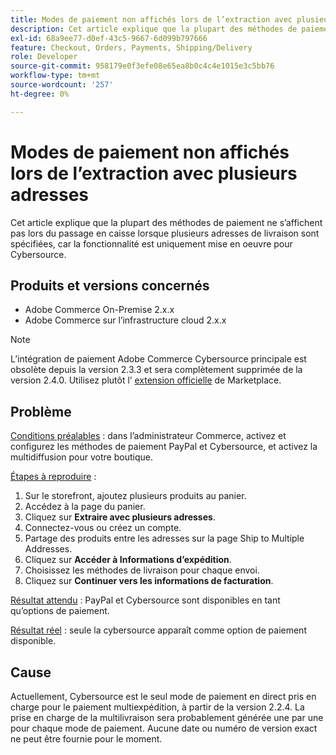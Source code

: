 ```yaml
---
title: Modes de paiement non affichés lors de l’extraction avec plusieurs adresses
description: Cet article explique que la plupart des méthodes de paiement ne s’affichent pas lors du passage en caisse lorsque plusieurs adresses de livraison sont spécifiées, car la fonctionnalité est uniquement mise en oeuvre pour Cybersource.
exl-id: 68a9ee77-d0ef-43c5-9667-6d099b797666
feature: Checkout, Orders, Payments, Shipping/Delivery
role: Developer
source-git-commit: 958179e0f3efe08e65ea8b0c4c4e1015e3c5bb76
workflow-type: tm+mt
source-wordcount: '257'
ht-degree: 0%

---
```


# Modes de paiement non affichés lors de l’extraction avec plusieurs adresses

Cet article explique que la plupart des méthodes de paiement ne s’affichent pas lors du passage en caisse lorsque plusieurs adresses de livraison sont spécifiées, car la fonctionnalité est uniquement mise en oeuvre pour Cybersource.

## Produits et versions concernés

* Adobe Commerce On-Premise 2.x.x
* Adobe Commerce sur l’infrastructure cloud 2.x.x

>[!NOTE]
>
>L’intégration de paiement Adobe Commerce Cybersource principale est obsolète depuis la version 2.3.3 et sera complètement supprimée de la version 2.4.0. Utilisez plutôt l’ [extension officielle](https://marketplace.magento.com/cybersource-global-payment-management.html) de Marketplace.

## Problème

<u>Conditions préalables</u> : dans l’administrateur Commerce, activez et configurez les méthodes de paiement PayPal et Cybersource, et activez la multidiffusion pour votre boutique.

<u>Étapes à reproduire</u> :

1. Sur le storefront, ajoutez plusieurs produits au panier.
1. Accédez à la page du panier.
1. Cliquez sur **Extraire avec plusieurs adresses**.
1. Connectez-vous ou créez un compte.
1. Partage des produits entre les adresses sur la page Ship to Multiple Addresses.
1. Cliquez sur **Accéder à Informations d’expédition**.
1. Choisissez les méthodes de livraison pour chaque envoi.
1. Cliquez sur **Continuer vers les informations de facturation**.

<u>Résultat attendu</u> : PayPal et Cybersource sont disponibles en tant qu’options de paiement.

<u>Résultat réel</u> : seule la cybersource apparaît comme option de paiement disponible.

## Cause

Actuellement, Cybersource est le seul mode de paiement en direct pris en charge pour le paiement multiexpédition, à partir de la version 2.2.4. La prise en charge de la multilivraison sera probablement générée une par une pour chaque mode de paiement. Aucune date ou numéro de version exact ne peut être fournie pour le moment.
